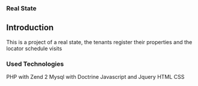 ### **Real State** ###
## Introduction ##
This is a project of a real state, the tenants register their properties and the locator schedule visits
### **Used Technologies** ###
PHP with Zend 2
Mysql with Doctrine
Javascript and Jquery
HTML
CSS